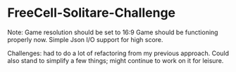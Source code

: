 # FreeCell-Solitare-Challenge

Note: Game resolution should be set to 16:9
Game should be functioning properly now.
Simple Json I/O support for high score.

Challenges: had to do a lot of refactoring from my previous approach. Could also stand to simplify a few things; might continue to work on it for leisure.

